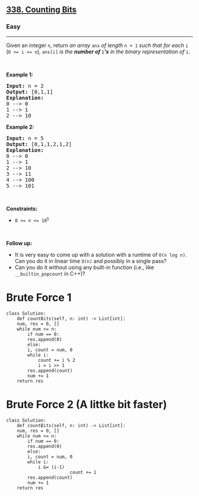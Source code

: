 <h2><a href="https://leetcode.com/problems/counting-bits/">338. Counting Bits</a></h2><h3>Easy</h3><hr><div><p>Given an integer <code>n</code>, return <em>an array </em><code>ans</code><em> of length </em><code>n + 1</code><em> such that for each </em><code>i</code><em> </em>(<code>0 &lt;= i &lt;= n</code>)<em>, </em><code>ans[i]</code><em> is the <strong>number of </strong></em><code>1</code><em><strong>'s</strong> in the binary representation of </em><code>i</code>.</p>

<p>&nbsp;</p>
<p><strong>Example 1:</strong></p>

<pre><strong>Input:</strong> n = 2
<strong>Output:</strong> [0,1,1]
<strong>Explanation:</strong>
0 --&gt; 0
1 --&gt; 1
2 --&gt; 10
</pre>

<p><strong>Example 2:</strong></p>

<pre><strong>Input:</strong> n = 5
<strong>Output:</strong> [0,1,1,2,1,2]
<strong>Explanation:</strong>
0 --&gt; 0
1 --&gt; 1
2 --&gt; 10
3 --&gt; 11
4 --&gt; 100
5 --&gt; 101
</pre>

<p>&nbsp;</p>
<p><strong>Constraints:</strong></p>

<ul>
	<li><code>0 &lt;= n &lt;= 10<sup>5</sup></code></li>
</ul>

<p>&nbsp;</p>
<p><strong>Follow up:</strong></p>

<ul>
	<li>It is very easy to come up with a solution with a runtime of <code>O(n log n)</code>. Can you do it in linear time <code>O(n)</code> and possibly in a single pass?</li>
	<li>Can you do it without using any built-in function (i.e., like <code>__builtin_popcount</code> in C++)?</li>
</ul>
</div>


# Brute Force 1
	class Solution:
	    def countBits(self, n: int) -> List[int]:
		num, res = 0, []
		while num <= n:
		    if num == 0:
			res.append(0)
		    else:
			i, count = num, 0
			while i:
			    count += i % 2
			    i = i >> 1
			res.append(count)
		    num += 1
		return res
# Brute Force 2 (A littke bit faster)
	class Solution:
	    def countBits(self, n: int) -> List[int]:
		num, res = 0, []
		while num <= n:
		    if num == 0:
			res.append(0)
		    else:
			i, count = num, 0
			while i:
			    i &= (i-1)
                    	    count += 1
			res.append(count)
		    num += 1
		return res

		
		
